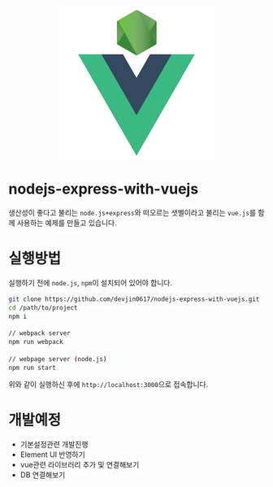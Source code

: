 
<p align = "center">
<img src="https://github.com/devjin0617/nodejs-express-with-vuejs/blob/master/node_vue.png?raw=true"/>
</p>

# nodejs-express-with-vuejs

생산성이 좋다고 불리는 `node.js+express`와 떠오르는 샛별이라고 불리는 `vue.js`를 함께 사용하는 예제를 만들고 있습니다.

# 실행방법

실행하기 전에 `node.js`, `npm`이 설치되어 있어야 합니다.

```bash
git clone https://github.com/devjin0617/nodejs-express-with-vuejs.git
cd /path/to/project
npm i

// webpack server
npm run webpack

// webpage server (node.js)
npm run start
```
위와 같이 실행하신 후에 `http://localhost:3000`으로 접속합니다.


# 개발예정

- 기본설정관련 개발진행
- Element UI 반영하기
- vue관련 라이브러리 추가 및 연결해보기
- DB 연결해보기

